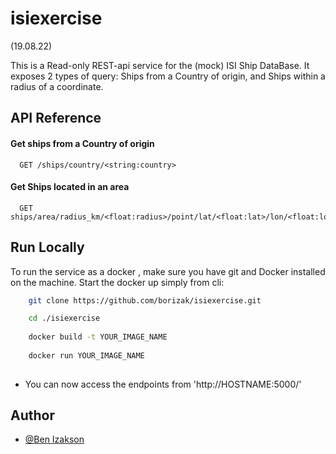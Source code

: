 # isiexercise 
(19.08.22)

This is a Read-only REST-api service for the (mock) ISI Ship DataBase.
It exposes 2 types of query: 
Ships from a Country of origin, 
and Ships within a radius of a coordinate.


## API Reference

#### Get ships from a Country of origin

```http
  GET /ships/country/<string:country>
```

#### Get Ships located in an area

```http
  GET ships/area/radius_km/<float:radius>/point/lat/<float:lat>/lon/<float:lon>/
```


## Run Locally

To run the service as a docker ,
make sure you have git and Docker installed on the machine.
Start the docker up simply from cli:


```bash
    git clone https://github.com/borizak/isiexercise.git

    cd ./isiexercise
    
    docker build -t YOUR_IMAGE_NAME
    
    docker run YOUR_IMAGE_NAME
    
```

- You can now access the endpoints from 'http://HOSTNAME:5000/'



## Author

- [@Ben Izakson](https://github.com/borizak)

